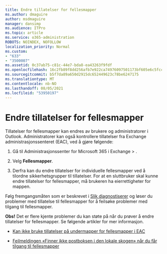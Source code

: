 ```yaml
---
title: Endre tillatelser for fellesmapper
ms.author: dmaguire
author: msdmaguire
manager: dansimp
ms.audience: ITPro
ms.topic: article
ms.service: o365-administration
ROBOTS: NOINDEX, NOFOLLOW
localization_priority: Normal
ms.custom:
- "633"
- "3500007"
ms.assetid: 0c37ab75-c81c-44e7-bda8-ea43263f9fdf
ms.openlocfilehash: 16c2fb89f8dd256afb7e922ca74976097501173bf605e6c5fccc73019a71edcd
ms.sourcegitcommit: b5f7da89a650d2915dc652449623c78be6247175
ms.translationtype: MT
ms.contentlocale: nb-NO
ms.lasthandoff: 08/05/2021
ms.locfileid: "53950197"
---
```

# <a name="changing-public-folder-permissions"></a>Endre tillatelser for fellesmapper

Tillatelser for fellesmapper kan endres av brukere og administratorer i Outlook. Administratorer kan også kontrollere tillatelser fra Exchange administrasjonssenteret (EAC), ved å gjøre følgende:
  
1. Gå til Administrasjonssenter for Microsoft 365 i Exchange  \> .

2. Velg **Fellesmapper**.

3. Derfra kan du endre tillatelser for individuelle fellesmapper ved å tilordne sikkerhetsgrupper til tillatelser. For at en sluttbruker skal kunne endre tillatelser for fellesmapper, må brukeren ha eierrettigheter for mappen.

Følg fremgangsmåten som er beskrevet i [Slik diagnostiserer](https://docs.microsoft.com/exchange/troubleshoot/public-folders/public-folder-permission-issues) og løser du problemer med tillatelse til fellesmapper for å feilsøke problemer med tilgang til fellesmapper.

**Obs!** Det er flere kjente problemer du kan støte på når du prøver å endre tillatelser for fellesmapper. Se følgende artikler for mer informasjon.

- [Kan ikke bruke tillatelser på undermapper for fellesmapper i EAC](https://docs.microsoft.com/exchange/troubleshoot/public-folders/can%E2%80%99t-apply-permissions-public-folder-subfolders)

- [Feilmeldingen «Finner ikke postboksen i den lokale skogen» når du får tilgang til fellesmapper](https://docs.microsoft.com/exchange/troubleshoot/public-folders/mailbox-not-found-local-forest-public-folder)
